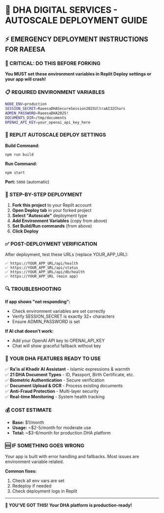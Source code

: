 # 🚀 DHA DIGITAL SERVICES - AUTOSCALE DEPLOYMENT GUIDE

## ⚡ EMERGENCY DEPLOYMENT INSTRUCTIONS FOR RAEESA

### 🔴 CRITICAL: DO THIS BEFORE FORKING

**You MUST set these environment variables in Replit Deploy settings or your app will crash!**

### 📋 REQUIRED ENVIRONMENT VARIABLES

```bash
NODE_ENV=production
SESSION_SECRET=RaeesaDHASecureSession2025UltraAI32Chars
ADMIN_PASSWORD=RaeesaDHA2025!
DOCUMENTS_DIR=/tmp/documents
OPENAI_API_KEY=your_openai_api_key_here
```

### 🔧 REPLIT AUTOSCALE DEPLOY SETTINGS

**Build Command:**
```
npm run build
```

**Run Command:**
```
npm start
```

**Port:** `5000` (automatic)

### 🎯 STEP-BY-STEP DEPLOYMENT

1. **Fork this project** to your Replit account
2. **Open Deploy tab** in your forked project
3. **Select "Autoscale"** deployment type
4. **Add Environment Variables** (copy from above)
5. **Set Build/Run commands** (from above)
6. **Click Deploy**

### ✅ POST-DEPLOYMENT VERIFICATION

After deployment, test these URLs (replace YOUR_APP_URL):

```
✅ https://YOUR_APP_URL/api/health
✅ https://YOUR_APP_URL/api/status  
✅ https://YOUR_APP_URL/api/db/health
✅ https://YOUR_APP_URL (main app)
```

### 🔍 TROUBLESHOOTING

**If app shows "not responding":**
- Check environment variables are set correctly
- Verify SESSION_SECRET is exactly 32+ characters
- Ensure ADMIN_PASSWORD is set

**If AI chat doesn't work:**
- Add your OpenAI API key to OPENAI_API_KEY
- Chat will show graceful fallback without key

### 🎉 YOUR DHA FEATURES READY TO USE

✅ **Ra'is al Khadir AI Assistant** - Islamic expressions & warmth  
✅ **21 DHA Document Types** - ID, Passport, Birth Certificate, etc.  
✅ **Biometric Authentication** - Secure verification  
✅ **Document Upload & OCR** - Process existing documents  
✅ **Anti-Fraud Protection** - Multi-layer security  
✅ **Real-time Monitoring** - System health tracking  

### 💰 COST ESTIMATE
- **Base:** $1/month
- **Usage:** ~$2-5/month for moderate use
- **Total:** ~$3-6/month for production DHA platform

### 🆘 IF SOMETHING GOES WRONG

Your app is built with error handling and fallbacks. Most issues are environment variable related.

**Common fixes:**
1. Check all env vars are set
2. Redeploy if needed
3. Check deployment logs in Replit

---

**🎯 YOU'VE GOT THIS! Your DHA platform is production-ready!**